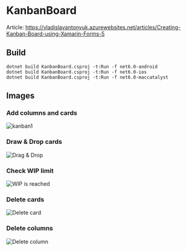 # KanbanBoard

Article: https://vladislavantonyuk.azurewebsites.net/articles/Creating-Kanban-Board-using-Xamarin-Forms-5

## Build
```pwsh
dotnet build KanbanBoard.csproj -t:Run -f net6.0-android
dotnet build KanbanBoard.csproj -t:Run -f net6.0-ios
dotnet build KanbanBoard.csproj -t:Run -f net6.0-maccatalyst
```

## Images

### Add columns and cards

![kanban1](https://user-images.githubusercontent.com/33021114/109400008-ddc4bc00-794e-11eb-9909-58e6403b29e1.png)

### Draw & Drop cards

![Drag & Drop](https://user-images.githubusercontent.com/33021114/109400009-de5d5280-794e-11eb-97a9-cc980dd74a93.png)

### Check WIP limit

![WIP is reached](https://user-images.githubusercontent.com/33021114/109400010-de5d5280-794e-11eb-8600-643220c150d7.png)

### Delete cards

![Delete card](https://user-images.githubusercontent.com/33021114/109400005-dc938f00-794e-11eb-8fce-3c8ac6f12502.png)

### Delete columns

![Delete column](https://user-images.githubusercontent.com/33021114/109400007-ddc4bc00-794e-11eb-94a4-ebf858198c6d.png)
